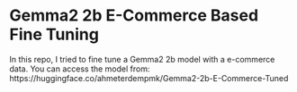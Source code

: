 <h1> Gemma2 2b E-Commerce Based Fine Tuning</h1>
<p>In this repo, I tried to fine tune a Gemma2 2b model with a e-commerce data. You can access the model from: https://huggingface.co/ahmeterdempmk/Gemma2-2b-E-Commerce-Tuned</p>
